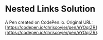 # Nested Links Solution

A Pen created on CodePen.io. Original URL: [https://codepen.io/chriscoyier/pen/eYOqrZR](https://codepen.io/chriscoyier/pen/eYOqrZR).


